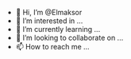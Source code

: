 - 👋 Hi, I’m @Elmaksor
- 👀 I’m interested in ...
- 🌱 I’m currently learning ...
- 💞️ I’m looking to collaborate on ...
- 📫 How to reach me ...

<!---
Elmaksor/Elmaksor is a ✨ special ✨ repository because its `README.md` (this file) appears on your GitHub profile.
You can click the Preview link to take a look at your changes.
--->
